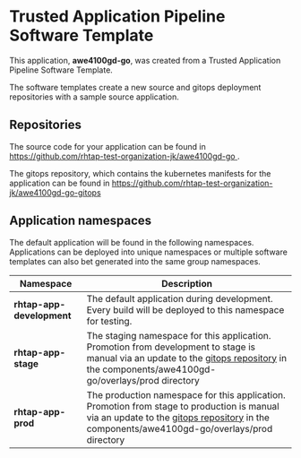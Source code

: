 # Trusted Application Pipeline Software Template

This application, **awe4100gd-go**, was created from a Trusted Application Pipeline Software Template.

The software templates create a new source and gitops deployment repositories with a sample source application. 

## Repositories

The source code for your application can be found in [https://github.com/rhtap-test-organization-jk/awe4100gd-go ](https://github.com/rhtap-test-organization-jk/awe4100gd-go ).
 
The gitops repository, which contains the kubernetes manifests for the application can be found in 
[https://github.com/rhtap-test-organization-jk/awe4100gd-go-gitops ](https://github.com/rhtap-test-organization-jk/awe4100gd-go-gitops ) 

## Application namespaces 

The default application will be found in the following namespaces. Applications can be deployed into unique namespaces or multiple software templates can also bet generated into the same group namespaces.  

|  Namespace   |  Description   |  
| -------- | -------- |   
| **rhtap-app-development** | The default application during development. Every build will be deployed to this namespace for testing. | 
| **rhtap-app-stage** | The staging namespace for this application. Promotion from development to stage is manual via an update to the [gitops repository](https://github.com/rhtap-test-organization-jk/awe4100gd-go-gitops ) in the components/awe4100gd-go/overlays/prod directory |  
| **rhtap-app-prod** | The production namespace for this application. Promotion from stage to production is manual via an update to the [gitops repository](https://github.com/rhtap-test-organization-jk/awe4100gd-go-gitops ) in the components/awe4100gd-go/overlays/prod directory | 